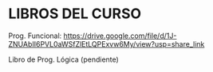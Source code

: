 # LIBROS DEL CURSO


Prog. Funcional:
https://drive.google.com/file/d/1J-ZNUAbII6PVL0aWSfZlEtLQPExvw6My/view?usp=share_link


Libro de Prog. Lógica
(pendiente)
